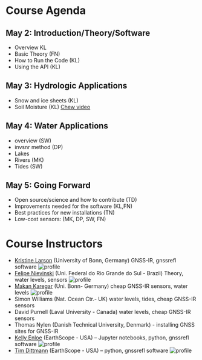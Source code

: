 # Course Agenda

## May 2: Introduction/Theory/Software
- Overview KL
- Basic Theory (FN) 
- How to Run the Code (KL) 
- Using the API (KL)

## May 3: Hydrologic Applications
- Snow and ice sheets (KL) 
- Soil Moisture (KL) [Chew video](https://www.youtube.com/watch?v=ntnqD5O8LLo)            

## May 4: Water Applications
- overview (SW) 
- invsnr method (DP) 
- Lakes 
- Rivers (MK)  
- Tides (SW)                                                                           

## May 5: Going Forward
* Open source/science and how to contribute (TD)
* Improvements needed for the software (KL,FN)
* Best practices for new installations (TN)  
* Low-cost sensors: (MK, DP, SW, FN)

# Course Instructors

* [Kristine Larson](https://github.com/kristinemlarson) (University of Bonn, Germany) GNSS-IR, gnssrefl software
![profile](https://gnss-reflections.org/static/images/tim_dittmann.jpg)
* [Felipe Nievinski](https://github.com/fgnievinski) (Uni. Federal do Rio Grande do Sul - Brazil) Theory, water levels, sensors
![profile](https://github.com/fgnievinski.png)
* [Makan Karegar](https://github.com/MakanAKaregar) (Uni. Bonn- Germany) cheap GNSS-IR sensors, water levels 
![profile](https://github.com/MakanAKaregar.png)
* Simon Williams (Nat. Ocean Ctr.- UK) water levels, tides, cheap GNSS-IR sensors
* David Purnell (Laval University - Canada) water levels, cheap GNSS-IR sensors
* Thomas Nylen (Danish Technical University, Denmark) - installing GNSS sites for GNSS-IR
* [Kelly Enloe](https://github.com/k-enloe) (EarthScope - USA) – Jupyter notebooks, python, gnssrefl software
![profile](https://github.com/k-enloe.png)
* [Tim Dittmann](https://github.com/timdittmann) (EarthScope - USA) – python, gnssrefl software
![profile](https://github.com/timdittmann.png)